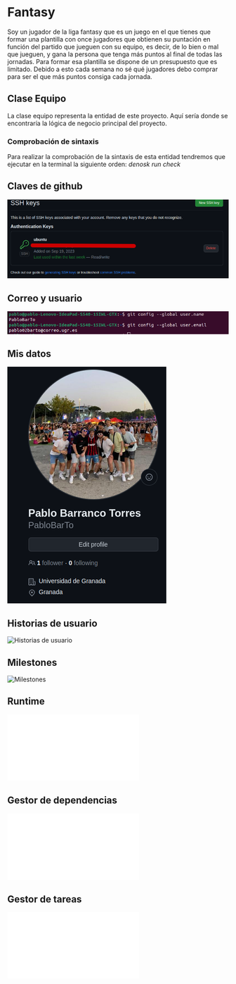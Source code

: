 # Fantasy
Soy un jugador de la liga fantasy que es un juego en el que tienes que formar una plantilla con once jugadores que obtienen su puntación en función del partido que jueguen con su equipo, es decir, de lo bien o mal que jueguen, y gana la persona que tenga más puntos al final de todas las jornadas. Para formar esa plantilla se dispone de un presupuesto que es limitado. Debido a esto cada semana no sé qué jugadores debo comprar para ser el que más puntos consiga cada jornada.

## Clase Equipo

La clase equipo representa la entidad de este proyecto. Aquí sería donde se encontraría la lógica de negocio principal del proyecto.

### Comprobación de sintaxis

Para realizar la comprobación de la sintaxis de esta entidad tendremos que ejecutar en la terminal la siguiente orden: *denosk run check*

## Claves de github

![Clave Github](./docs/clave_ssh.png)

## Correo y usuario

![Correo y usuario](./docs/datos.png)

## Mis datos

![Mis datos](./docs/yo.png)

## Historias de usuario

![Historias de usuario](./docs/historias_de_usuarios)

## Milestones

![Milestones](./docs/milestones)

## Runtime

![Runtime](./docs/runtime.md)

## Gestor de dependencias

![Gestor de dependencias](./docs/gestor_dependencias.md)

## Gestor de tareas

![Gestor de tareas](./docs/gestor_tareas.md)